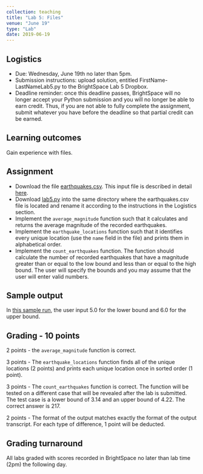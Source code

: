 ```yaml
---
collection: teaching
title: "Lab 5: Files"
venue: "June 19"
type: "Lab"
date: 2019-06-19
---
```


## Logistics
* Due: Wednesday, June 19th no later than 5pm.
* Submission instructions: upload solution,
entitled FirstName-LastNameLab5.py
to the BrightSpace Lab 5 Dropbox.
* Deadline reminder: once this deadline passes, BrightSpace will no longer accept your Python
submission and you will no longer be able to earn credit. Thus, if you are not able to fully
complete the assignment, submit whatever you have before the deadline so that partial credit can be earned.

## Learning outcomes
Gain experience with files.


## Assignment
* Download the file [earthquakes.csv](https://lgw2.github.io/teaching/csci127-summer-2019/labs/earthquakes.csv).
This input file is described in detail [here](https://think.cs.vt.edu/corgis/csv/earthquakes/earthquakes.html).
* Download [lab5.py](https://lgw2.github.io/teaching/csci127-summer-2019/labs/lab5.py) into the same directory where the
earthquakes.csv file is located and rename it according to the instructions in the Logistics section.
* Implement the `average_magnitude` function such that it calculates and returns the average magnitude
of the recorded earthquakes.
* Implement the `earthquake_locations` function such that it identifies every unique location (use the `name`
field in the file) and prints them in alphabetical order.
* Implement the `count_earthquakes` function. The function should calculate the number of recorded earthquakes that have
a magnitude greater than or equal to the low bound and less than or equal to the high bound. The user will specify
the bounds and you may assume that the user will enter valid numbers.

## Sample output
In [this sample run](https://lgw2.github.io/teaching/csci127-summer-2019/labs/output.txt),
the user input 5.0 for the lower bound and 6.0 for the upper bound.

## Grading - 10 points
2 points - the `average_magnitude` function is correct.

3 points - The `earthquake_locations` function finds all of the unique locations (2 points) and prints each
unique location once in sorted order (1 point).

3 points - The `count_earthquakes` function is correct. The function will be tested on a different case
that will be revealed after the lab is submitted. The test case is a lower bound of 3.14 and an upper bound of 4.22.
The correct answer is 217.

2 points - The format of the output matches exactly the format of the output transcript. For each type of difference, 1 point will be deducted.

## Grading turnaround
All labs graded with scores recorded in BrightSpace no later than lab time (2pm) the following day.

